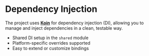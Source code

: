 # Dependency Injection

The project uses [**Koin**](https://insert-koin.io/) for dependency injection (DI), allowing you to manage and inject dependencies in a clean, testable way.

* Shared DI setup in the `shared` module
* Platform-specific overrides supported
* Easy to extend or customize bindings

